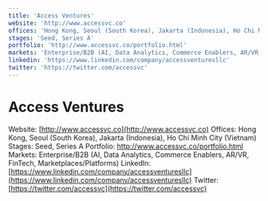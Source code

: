 ```yaml
---
title: 'Access Ventures'
website: 'http://www.accessvc.co'
offices: 'Hong Kong, Seoul (South Korea), Jakarta (Indonesia), Ho Chi Minh City (Vietnam)'
stages: 'Seed, Series A'
portfolio: 'http://www.accessvc.co/portfolio.html'
markets: 'Enterprise/B2B (AI, Data Analytics, Commerce Enablers, AR/VR, FinTech, Marketplaces/Platforms)'
linkedin: 'https://www.linkedin.com/company/accessventuresllc'
twitter: 'https://twitter.com/accessvc'
---
```


# Access Ventures
Website: [http://www.accessvc.co](http://www.accessvc.co)
Offices: Hong Kong, Seoul (South Korea), Jakarta (Indonesia), Ho Chi Minh City (Vietnam)
Stages: Seed, Series A
Portfolio: http://www.accessvc.co/portfolio.html
Markets: Enterprise/B2B (AI, Data Analytics, Commerce Enablers, AR/VR, FinTech, Marketplaces/Platforms)
LinkedIn: [https://www.linkedin.com/company/accessventuresllc](https://www.linkedin.com/company/accessventuresllc)
Twitter: [https://twitter.com/accessvc](https://twitter.com/accessvc)
